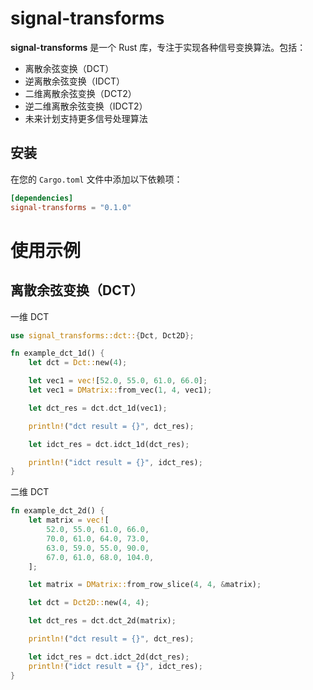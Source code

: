 # signal-transforms

**signal-transforms** 是一个 Rust 库，专注于实现各种信号变换算法。包括：
- 离散余弦变换（DCT）
- 逆离散余弦变换（IDCT）
- 二维离散余弦变换（DCT2）
- 逆二维离散余弦变换（IDCT2）
- 未来计划支持更多信号处理算法


## 安装

在您的 `Cargo.toml` 文件中添加以下依赖项：

```toml
[dependencies]
signal-transforms = "0.1.0"
```


# 使用示例

## 离散余弦变换（DCT）

一维 DCT

```rust
use signal_transforms::dct::{Dct, Dct2D};

fn example_dct_1d() {
    let dct = Dct::new(4);

    let vec1 = vec![52.0, 55.0, 61.0, 66.0];
    let vec1 = DMatrix::from_vec(1, 4, vec1);

    let dct_res = dct.dct_1d(vec1);

    println!("dct result = {}", dct_res);

    let idct_res = dct.idct_1d(dct_res);

    println!("idct result = {}", idct_res);
}
```

二维 DCT
```rust
fn example_dct_2d() {
    let matrix = vec![
        52.0, 55.0, 61.0, 66.0,
        70.0, 61.0, 64.0, 73.0,
        63.0, 59.0, 55.0, 90.0,
        67.0, 61.0, 68.0, 104.0,
    ];

    let matrix = DMatrix::from_row_slice(4, 4, &matrix);

    let dct = Dct2D::new(4, 4);

    let dct_res = dct.dct_2d(matrix);

    println!("dct result = {}", dct_res);

    let idct_res = dct.idct_2d(dct_res);
    println!("idct result = {}", idct_res);
}
```


